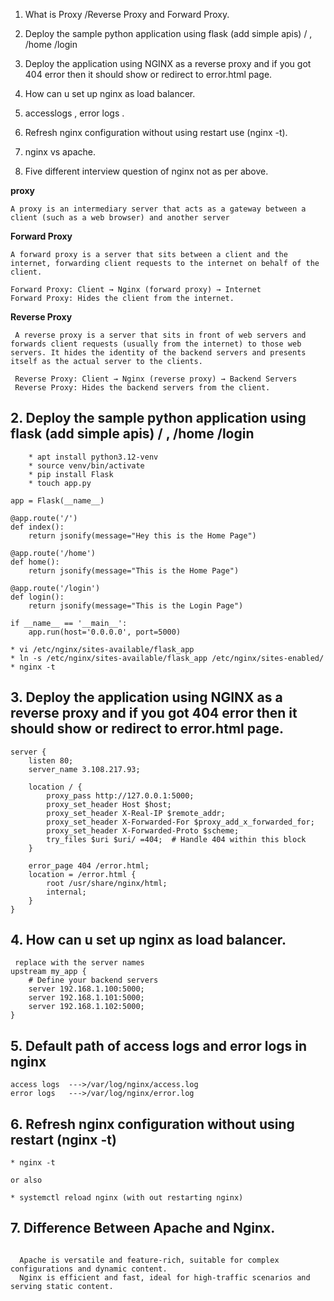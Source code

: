 1. What is Proxy /Reverse Proxy and Forward Proxy.

2. Deploy the sample python application using flask (add simple apis)
   / , /home /login

 3. Deploy the application using NGINX as a reverse proxy and if you got 404 error then it should show or redirect to error.html page.

 4. How can u set up nginx as load balancer.

 5. accesslogs , error logs .

 6. Refresh nginx configuration without using restart use (nginx -t).

 7. nginx vs apache.

 8. Five different interview question of nginx not as per above.



**proxy**
```
A proxy is an intermediary server that acts as a gateway between a client (such as a web browser) and another server 
```

 **Forward Proxy**
 ```
 A forward proxy is a server that sits between a client and the internet, forwarding client requests to the internet on behalf of the client.

 Forward Proxy: Client → Nginx (forward proxy) → Internet
 Forward Proxy: Hides the client from the internet.

 ```
 **Reverse Proxy**
 ```
  A reverse proxy is a server that sits in front of web servers and forwards client requests (usually from the internet) to those web servers. It hides the identity of the backend servers and presents itself as the actual server to the clients.

  Reverse Proxy: Client → Nginx (reverse proxy) → Backend Servers
  Reverse Proxy: Hides the backend servers from the client.
  ```


## 2. Deploy the sample python application using flask (add simple apis) / , /home /login
```
    * apt install python3.12-venv
    * source venv/bin/activate
    * pip install Flask
    * touch app.py
```
```
app = Flask(__name__)

@app.route('/')
def index():
    return jsonify(message="Hey this is the Home Page")

@app.route('/home')
def home():
    return jsonify(message="This is the Home Page")

@app.route('/login')
def login():
    return jsonify(message="This is the Login Page")

if __name__ == '__main__':
    app.run(host='0.0.0.0', port=5000)
```

```
* vi /etc/nginx/sites-available/flask_app
* ln -s /etc/nginx/sites-available/flask_app /etc/nginx/sites-enabled/
* nginx -t
```


## 3. Deploy the application using NGINX as a reverse proxy and if you got 404 error then it should show or redirect to error.html page.

```
server {
    listen 80;
    server_name 3.108.217.93;

    location / {
        proxy_pass http://127.0.0.1:5000;
        proxy_set_header Host $host;
        proxy_set_header X-Real-IP $remote_addr;
        proxy_set_header X-Forwarded-For $proxy_add_x_forwarded_for;
        proxy_set_header X-Forwarded-Proto $scheme;
        try_files $uri $uri/ =404;  # Handle 404 within this block
    }

    error_page 404 /error.html;
    location = /error.html {
        root /usr/share/nginx/html;
        internal;
    }
}
```
## 4. How can u set up nginx as load balancer.
```
 replace with the server names
upstream my_app {
    # Define your backend servers
    server 192.168.1.100:5000;
    server 192.168.1.101:5000;
    server 192.168.1.102:5000;
}
```

## 5. Default path of access logs and error logs in nginx
  ```
  access logs  --->/var/log/nginx/access.log
  error logs   --->/var/log/nginx/error.log
  ```

## 6. Refresh nginx configuration without using restart (nginx -t)
```
* nginx -t

or also 

* systemctl reload nginx (with out restarting nginx)
```

## 7. Difference Between Apache and Nginx.
  ```

    Apache is versatile and feature-rich, suitable for complex configurations and dynamic content.
    Nginx is efficient and fast, ideal for high-traffic scenarios and serving static content.

  ```